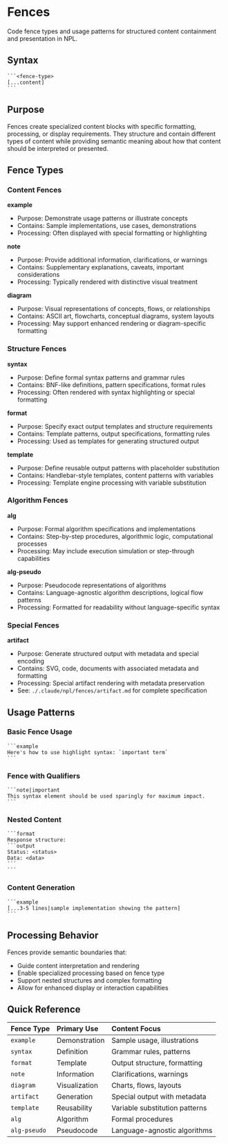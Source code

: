 # Fences
Code fence types and usage patterns for structured content containment and presentation in NPL.

## Syntax
````xpl
```<fence-type>
[...content]
```
````

## Purpose
Fences create specialized content blocks with specific formatting, processing, or display requirements. They structure and contain different types of content while providing semantic meaning about how that content should be interpreted or presented.

## Fence Types

### Content Fences

**example**
- Purpose: Demonstrate usage patterns or illustrate concepts
- Contains: Sample implementations, use cases, demonstrations
- Processing: Often displayed with special formatting or highlighting

**note** 
- Purpose: Provide additional information, clarifications, or warnings
- Contains: Supplementary explanations, caveats, important considerations
- Processing: Typically rendered with distinctive visual treatment

**diagram**
- Purpose: Visual representations of concepts, flows, or relationships  
- Contains: ASCII art, flowcharts, conceptual diagrams, system layouts
- Processing: May support enhanced rendering or diagram-specific formatting

### Structure Fences

**syntax**
- Purpose: Define formal syntax patterns and grammar rules
- Contains: BNF-like definitions, pattern specifications, format rules
- Processing: Often rendered with syntax highlighting or special formatting

**format**
- Purpose: Specify exact output templates and structure requirements
- Contains: Template patterns, output specifications, formatting rules
- Processing: Used as templates for generating structured output

**template**
- Purpose: Define reusable output patterns with placeholder substitution
- Contains: Handlebar-style templates, content patterns with variables
- Processing: Template engine processing with variable substitution

### Algorithm Fences

**alg**
- Purpose: Formal algorithm specifications and implementations
- Contains: Step-by-step procedures, algorithmic logic, computational processes
- Processing: May include execution simulation or step-through capabilities

**alg-pseudo**
- Purpose: Pseudocode representations of algorithms
- Contains: Language-agnostic algorithm descriptions, logical flow patterns
- Processing: Formatted for readability without language-specific syntax

### Special Fences

**artifact**
- Purpose: Generate structured output with metadata and special encoding
- Contains: SVG, code, documents with associated metadata and formatting
- Processing: Special artifact rendering with metadata preservation
- See: `./.claude/npl/fences/artifact.md` for complete specification

## Usage Patterns

### Basic Fence Usage
````xpl
```example
Here's how to use highlight syntax: `important term`
```
````

### Fence with Qualifiers
````xpl
```note|important
This syntax element should be used sparingly for maximum impact.
```
````

### Nested Content
````xpl
```format
Response structure:
```output
Status: <status>
Data: <data>
```
```
````

### Content Generation
````xpl
```example
[...3-5 lines|sample implementation showing the pattern]
```
````

## Processing Behavior

Fences provide semantic boundaries that:
- Guide content interpretation and rendering
- Enable specialized processing based on fence type
- Support nested structures and complex formatting
- Allow for enhanced display or interaction capabilities

## Quick Reference

| Fence Type | Primary Use | Content Focus |
|:---|:---|:---|
| `example` | Demonstration | Sample usage, illustrations |
| `syntax` | Definition | Grammar rules, patterns |
| `format` | Template | Output structure, formatting |
| `note` | Information | Clarifications, warnings |
| `diagram` | Visualization | Charts, flows, layouts |
| `artifact` | Generation | Special output with metadata |
| `template` | Reusability | Variable substitution patterns |
| `alg` | Algorithm | Formal procedures |
| `alg-pseudo` | Pseudocode | Language-agnostic algorithms |

